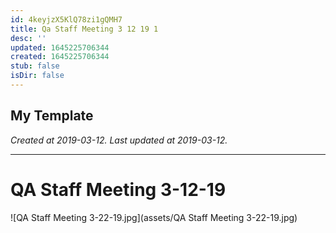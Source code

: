 ```yaml
---
id: 4keyjzX5KlQ78zi1gQMH7
title: Qa Staff Meeting 3 12 19 1
desc: ''
updated: 1645225706344
created: 1645225706344
stub: false
isDir: false
---
```

My Template
---

_Created at 2019-03-12._
_Last updated at 2019-03-12._




---

# QA Staff Meeting 3-12-19


![QA Staff Meeting 3-22-19.jpg](assets/QA Staff Meeting 3-22-19.jpg)

